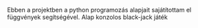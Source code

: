 Ebben a projektben a python programozás alapjait sajátítottam el függvények segítségével. 
Alap konzolos black-jack játék